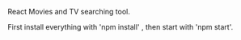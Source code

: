 React Movies and TV searching tool.

First install everything with 'npm install' , then start with 'npm start'.
